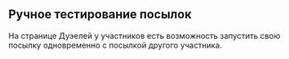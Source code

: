 ## Ручное тестирование посылок

На странице Дуэелей у участников есть возможность запустить свою посылку одновременно с посылкой другого участника.
